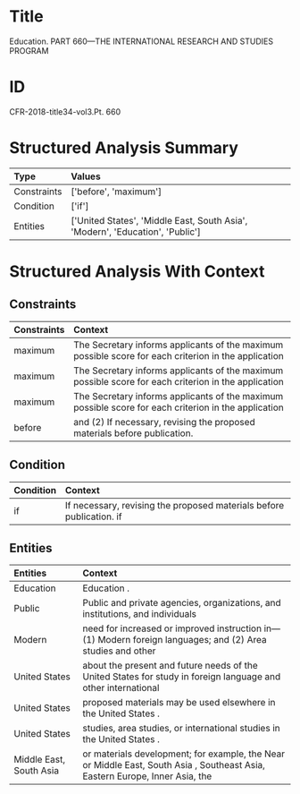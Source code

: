# Title

 Education. PART 660—THE INTERNATIONAL RESEARCH AND STUDIES PROGRAM


# ID

 CFR-2018-title34-vol3.Pt. 660


# Structured Analysis Summary

| Type        | Values                                                                        |
|:------------|:------------------------------------------------------------------------------|
| Constraints | ['before', 'maximum']                                                         |
| Condition   | ['if']                                                                        |
| Entities    | ['United States', 'Middle East, South Asia', 'Modern', 'Education', 'Public'] |


# Structured Analysis With Context

 


## Constraints

| Constraints   | Context                                                                                               |
|:--------------|:------------------------------------------------------------------------------------------------------|
| maximum       | The Secretary informs applicants of the  maximum possible score for each criterion in the application |
| maximum       | The Secretary informs applicants of the  maximum possible score for each criterion in the application |
| maximum       | The Secretary informs applicants of the  maximum possible score for each criterion in the application |
| before        | and (2) If necessary, revising the proposed materials before  publication.                            |


## Condition

| Condition   | Context                                                              |
|:------------|:---------------------------------------------------------------------|
| if          | If necessary, revising the proposed materials before publication. if |


## Entities

| Entities                | Context                                                                                                                      |
|:------------------------|:-----------------------------------------------------------------------------------------------------------------------------|
| Education               | Education .                                                                                                                  |
| Public                  | Public and private agencies, organizations, and institutions, and individuals                                                |
| Modern                  | need for increased or improved instruction in&#8212; (1) Modern foreign languages; and (2) Area studies and other            |
| United States           | about the present and future needs of the United States for study in foreign language and other international                |
| United States           | proposed materials may be used elsewhere in the United States .                                                              |
| United States           | studies, area studies, or international studies in the United States .                                                       |
| Middle East, South Asia | or materials development; for example, the Near or Middle East, South Asia , Southeast Asia, Eastern Europe, Inner Asia, the |



